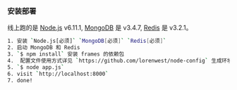 ### 安装部署

线上跑的是 [Node.js](https://nodejs.org) v6.11.1, [MongoDB](https://www.mongodb.org) 是 v3.4.7, [Redis](http://redis.io) 是 v3.2.1。

``` bash
1. 安装 `Node.js[必须]` `MongoDB[必须]` `Redis[必须]`
2. 启动 MongoDB 和 Redis
3. `$ npm install` 安装 frames 的依赖包
4.  配置文件使用方式详见 `https://github.com/lorenwest/node-config` 生成环境的配置文件 ~/config/production
5. `$ node app.js`
6. visit `http://localhost:8000`
7. done!
```